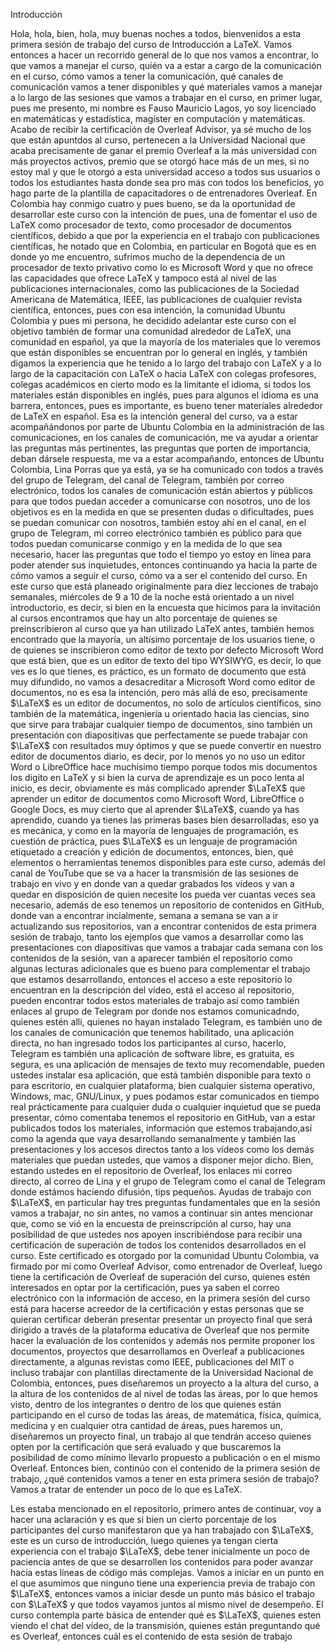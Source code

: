 Introducción

Hola, hola, bien, hola, muy buenas noches a todos, bienvenidos a esta primera sesión de trabajo del curso de Introducción a LaTeX. Vamos entonces a hacer un recorrido general de lo que nos vamos a encontrar, lo que vamos a manejar el curso, quién va a estar a cargo de la comunicación en el curso, cómo vamos a tener la comunicación, qué canales de comunicación vamos a tener disponibles y qué materiales vamos a manejar a lo largo de las sesiones que vamos a trabajar en el curso, en primer lugar, pues me presento, mi nombre es Fauso Mauricio Lagos, yo soy licenciado en matemáticas y estadística, magíster en computación y matemáticas. Acabo de recibir la certificación de Overleaf Advisor, ya sé mucho de los que están apuntdos al curso, pertenecen a la Universidad Nacional que acaba precisamente de ganar el premio Overleaf a la más universidad con más proyectos activos, premio que se otorgó hace más de un mes, si no estoy mal y que le otorgó a esta universidad acceso a todos sus usuarios o todos los estudiantes hasta donde sea pro más con todos los beneficios, yo hago parte de la plantilla de capacitadores o de entrenadores Overleaf. En Colombia hay conmigo cuatro y pues bueno, se da la oportunidad de desarrollar este curso con la intención de pues, una de fomentar el uso de LaTeX como procesador de texto, como procesador de documentos científicos, debido a que por la experiencia en el trabajo con publicaciones científicas, he notado que en Colombia, en particular en Bogotá que es en donde yo me encuentro, sufrimos mucho de la dependencia de un procesador de texto privativo como lo es Microsoft Word y que no ofrece las capacidades que ofrece LaTeX y tampoco está al nivel de las publicaciones internacionales, como las publicaciones de la Sociedad Americana de Matemática, IEEE, las publicaciones de cualquier revista científica, entonces, pues con esa intención, la comunidad Ubuntu Colombia y pues mi persona, he decidido adelantar este curso con el objetivo también de formar una comunidad alrededor de LaTeX, una comunidad en español, ya que la mayoría de los materiales que lo veremos que están disponibles se encuentran por lo general en inglés, y también digamos la experiencia que he tenido a lo largo del trabajo con LaTeX y a lo largo de la capacitación con LaTeX o hacia LaTeX con colegas profesores, colegas académicos en cierto modo es la limitante el idioma, si todos los materiales están disponibles en inglés, pues para algunos el idioma es una barrera, entonces, pues es importante, es bueno tener materiales alrededor de LaTeX en español. Esa es la intención general del curso, va a estar acompañándonos por parte de Ubuntu Colombia en la administración de las comunicaciones, en los canales de comunicación, me va ayudar a orientar las preguntas más pertinentes, las preguntas que porten de importancia, deban dársele respuesta, me va a estar acompañando, entonces de Ubuntu Colombia, Lina Porras que ya está, ya se ha comunicado con todos a través del grupo de Telegram, del canal de Telegram, también por correo electrónico, todos los canales de comunicación están abiertos y públicos para que todos puedan acceder a comunicarse con nosotros, uno de los objetivos es en la medida en que se presenten dudas o dificultades, pues se puedan comunicar con nosotros, también estoy ahí en el canal, en el grupo de Telegram, mi correo electrónico también es público para que todos puedan comunicarse conmigo y en la medida de lo que sea necesario, hacer las preguntas que todo el tiempo yo estoy en línea para poder atender sus inquietudes, entonces continuando ya hacia la parte de cómo vamos a seguir el curso, cómo va a ser el contenido del curso. En este curso que está planeado originalmente para diez lecciones de trabajo semanales, miércoles de 9 a 10 de la noche está orientado a un nivel introductorio, es decir, si bien en la encuesta que hicimos para la invitación al cursos encontramos que hay un alto porcentaje de quienes se preinscribieron al curso que ya han utilizado LaTeX antes, también hemos encontrado que la mayoría, un altísimo porcentaje de los usuarios tiene, o de quienes se inscribieron como editor de texto por defecto Microsoft Word que está bien, que es un editor de texto del tipo WYSIWYG, es decir, lo que ves es lo que tienes, es práctico, es un formato de documento que está muy difundido, no vamos a desacreditar a Microsoft Word como editor de documentos, no es esa la intención, pero más allá de eso, precisamente $\LaTeX$ es un editor de documentos, no solo de artículos científicos, sino también de la matemática, ingeniería u orientado hacia las ciencias, sino que sirve para trabajar cualquier tiempo de documentos, sino también un presentación con diapositivas que perfectamente se puede trabajar con $\LaTeX$ con resultados muy óptimos y que se puede convertir en nuestro editor de documentos diario, es decir, por lo menos yo no uso un editor Word o LibreOffice hace muchísimo tiempo porque todos mis documentos los digito en LaTeX y si bien la curva de aprendizaje es un poco lenta al inicio, es decir, obviamente es más complicado aprender $\LaTeX$ que aprender un editor de documentos como Microsoft Word, LibreOffice o Google Docs, es muy cierto que al aprender $\LaTeX$, cuando ya has aprendido, cuando ya tienes las primeras bases bien desarrolladas, eso ya es mecánica, y como en la mayoría de lenguajes de programación, es cuestión de práctica, pues $\LaTeX$ es un lenguaje de programación etiquetado a creación y edición de documentos, entonces, bien, qué elementos o herramientas tenemos disponibles para este curso, además del canal de YouTube que se va a hacer la transmisión de las sesiones de trabajo en vivo y en donde van a quedar grabados los vídeos y van a quedar en disposición de quien necesite los pueda ver cuantas veces sea necesario, además de eso tenemos un repositorio de contenidos en GitHub, donde van a encontrar incialmente, semana a semana se van a ir actualizando sus repositorios, van a encontrar contenidos de esta primera sesión de trabajo, tanto los ejemplos que vamos a desarrollar como las presentaciones con diapositivas que vamos a trabajar cada semana con los contenidos de la sesión, van a aparecer también el repositorio como algunas lecturas adicionales que es bueno para complementar el trabajo que estamos desarrollando, entonces el acceso a este repositorio lo encuentran en la descripción del vídeo, está el acceso al repositorio, pueden encontrar todos estos materiales de trabajo así como también enlaces al grupo de Telegram por donde nos estamos comunicadndo, quienes estén allí, quienes no hayan instalado Telegram, es también uno de los canales de comunicación que tenemos habilitado, una aplicación directa, no han ingresado todos los participantes al curso, hacerlo, Telegram es también una aplicación de software libre, es gratuita, es segura, es una aplicación de mensajes de texto muy recomendable, pueden ustedes instalar esa aplicación, que está también disponible para texto o para escritorio, en cualquier plataforma, bien cualquier sistema operativo, Windows, mac, GNU/Linux, y pues podamos estar comunicados en tiempo real prácticamente para cualquier duda o cualquier inquietud que se pueda presentar, cómo comentaba tenemos el repositorio en GitHub, van a estar publicados todos los materiales, información que estemos trabajando,así como la agenda que vaya desarrollando semanalmente y también las presentaciones y los accesos directos tanto a los vídeos como los demás materiales que puedan ustedes, que vamos a disponer mejor dicho. Bien, estando ustedes en el repositorio de Overleaf, los enlaces mi correo directo, al correo de Lina y el grupo de Telegram como el canal de Telegram donde estámos haciendo difusión, tips pequeños. Ayudas de trabajo con $\LaTeX$, en particular hay tres preguntas fundamentales que en la sesión vamos a trabajar, no sin antes, no vamos a continuar sin antes mencionar que, como se vió en la encuesta de preinscripción al curso, hay una posibilidad de que ustedes nos apoyen inscribiéndose para recibir una certificación de superación de todos los contenidos desarrollados en el curso. Este certificado es otorgado por la comunidad Ubuntu Colombia, va firmado por mí como Overleaf Advisor, como entrenador de Overleaf, luego tiene la certificación de Overleaf de superación del curso, quienes estén interesados en optar por la certificación, pues ya saben el correo electrónico con la información de acceso, en la primera sesión del curso está para hacerse acreedor de la certificación y estas personas que se quieran certificar deberán presentar presentar un proyecto final que será dirigido a través de la plataforma educativa de Overleaf que nos permite hacer la evaluación de los contenidos y además nos permite proponer los documentos, proyectos que desarrollamos en Overleaf a publicaciones directamente, a algunas revistas como IEEE, publicaciones del MIT o incluso trabajar con plantillas directamente de la Universidad Nacional de Colombia, entonces, pues diseñaremos un proyecto a la altura del curso, a la altura de los contenidos de al nivel de todas las áreas, por lo que hemos visto, dentro de los integrantes o dentro de los que quienes están participando en el curso de todas las áreas, de matemática, física, química, medicina y en cualquier otra cantidad de áreas, pues haremos un, diseñaremos un proyecto final, un trabajo al que tendrán acceso quienes opten por la certificación que será evaluado y que buscaremos la posibilidad de como mínimo llevarlo propuesto a publicación o en el mismo Overleaf. Entonces bien, continúo con el contenido de la primera sesión de trabajo, ¿qué contenidos vamos a tener en esta primera sesión de trabajo? Vamos a tratar de entender un poco de lo que es LaTeX.

Les estaba mencionado en el repositorio, primero antes de continuar, voy a hacer una aclaración y es que si bien un cierto porcentaje de los participantes del curso manifestaron que ya han trabajado con $\LaTeX$, este es un curso de introducción, luego quienes ya tengan cierta experiencia con el trabajo $\LaTeX$, debe tener inicialmente un poco de paciencia antes de que se desarrollen los contenidos para poder avanzar hacia estas líneas de código más complejas. Vamos a iniciar en un punto en el que asumimos que ninguno tiene una experiencia previa de trabajo con $\LaTeX$, entonces vamos a iniciar desde un punto más básico el trabajo con $\LaTeX$ y que todos vayamos juntos al mismo nivel de desempeño. El curso contempla parte básica de entender qué es $\LaTeX$, quienes esten viendo el chat del vídeo, de la transmisión, quienes están preguntando qué es Overleaf, entonces cuál es el contenido de esta sesión de trabajo